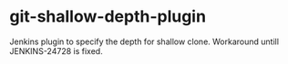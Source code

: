 # git-shallow-depth-plugin
Jenkins plugin to specify the depth for shallow clone. Workaround untill JENKINS-24728 is fixed.
